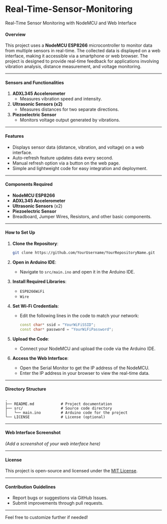 # Real-Time-Sensor-Monitoring
Real-Time Sensor Monitoring with NodeMCU and Web Interface

#### **Overview**  
This project uses a **NodeMCU ESP8266** microcontroller to monitor data from multiple sensors in real-time. The collected data is displayed on a web interface, making it accessible via a smartphone or web browser. The project is designed to provide real-time feedback for applications involving vibration analysis, distance measurement, and voltage monitoring.  

---

#### **Sensors and Functionalities**  
1. **ADXL345 Accelerometer**  
   - Measures vibration speed and intensity.  
2. **Ultrasonic Sensors (x2)**  
   - Measures distances for two separate directions.  
3. **Piezoelectric Sensor**  
   - Monitors voltage output generated by vibrations.  

---

#### **Features**  
- Displays sensor data (distance, vibration, and voltage) on a web interface.  
- Auto-refresh feature updates data every second.  
- Manual refresh option via a button on the web page.  
- Simple and lightweight code for easy integration and deployment.  

---

#### **Components Required**  
- **NodeMCU ESP8266**  
- **ADXL345 Accelerometer**  
- **Ultrasonic Sensors** (x2)  
- **Piezoelectric Sensor**  
- Breadboard, Jumper Wires, Resistors, and other basic components.  

---

#### **How to Set Up**  
1. **Clone the Repository**:  
   ```bash  
   git clone https://github.com/YourUsername/YourRepositoryName.git  
   ```  

2. **Open in Arduino IDE**:  
   - Navigate to `src/main.ino` and open it in the Arduino IDE.  

3. **Install Required Libraries**:  
   - `ESP8266WiFi`  
   - `Wire`  

4. **Set Wi-Fi Credentials**:  
   - Edit the following lines in the code to match your network:  
     ```cpp  
     const char* ssid = "YourWiFiSSID";  
     const char* password = "YourWiFiPassword";  
     ```  

5. **Upload the Code**:  
   - Connect your NodeMCU and upload the code via the Arduino IDE.  

6. **Access the Web Interface**:  
   - Open the Serial Monitor to get the IP address of the NodeMCU.  
   - Enter the IP address in your browser to view the real-time data.  

---

#### **Directory Structure**  
```
.
├── README.md            # Project documentation  
├── src/                 # Source code directory  
│   └── main.ino         # Arduino code for the project  
└── LICENSE              # License (optional)  
```  

---

#### **Web Interface Screenshot**  
*(Add a screenshot of your web interface here)*  

---

#### **License**  
This project is open-source and licensed under the [MIT License](LICENSE).  

---

#### **Contribution Guidelines**  
- Report bugs or suggestions via GitHub Issues.  
- Submit improvements through pull requests.  

---

Feel free to customize further if needed!
